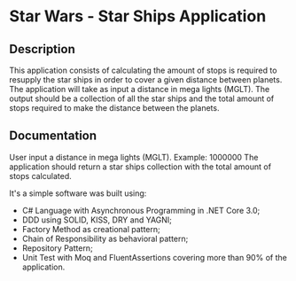 # Star Wars - Star Ships Application

## Description
This application consists of calculating the amount of stops is required to resupply the star ships in order to cover a given distance between planets.
The application will take as input a distance in mega lights (MGLT).
The output should be a collection of all the star ships and the total amount of stops required to make the distance between the planets.

## Documentation
User input a distance in mega lights (MGLT). Example: 1000000
The application should return a star ships collection with the total amount of stops calculated.

It's a simple software was built using:

- C# Language with Asynchronous Programming in .NET Core 3.0;
- DDD using SOLID, KISS, DRY and YAGNI;
- Factory Method as creational pattern; 
- Chain of Responsibility as behavioral pattern;
- Repository Pattern;
- Unit Test with Moq and FluentAssertions covering more than 90% of the application.
